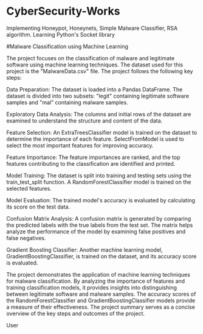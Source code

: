 # CyberSecurity-Works
Implementing Honeypot, Honeynets, Simple Malware Classifier, RSA algorithm.
Learning Python's Socket library

#Malware Classification using Machine Learning

The project focuses on the classification of malware and legitimate software using machine learning techniques. The dataset used for this project is the "MalwareData.csv" file. The project follows the following key steps:

Data Preparation: The dataset is loaded into a Pandas DataFrame. The dataset is divided into two subsets: "legit" containing legitimate software samples and "mal" containing malware samples.

Exploratory Data Analysis: The columns and initial rows of the dataset are examined to understand the structure and content of the data.

Feature Selection: An ExtraTreesClassifier model is trained on the dataset to determine the importance of each feature. SelectFromModel is used to select the most important features for improving accuracy.

Feature Importance: The feature importances are ranked, and the top features contributing to the classification are identified and printed.

Model Training: The dataset is split into training and testing sets using the train_test_split function. A RandomForestClassifier model is trained on the selected features.

Model Evaluation: The trained model's accuracy is evaluated by calculating its score on the test data.

Confusion Matrix Analysis: A confusion matrix is generated by comparing the predicted labels with the true labels from the test set. The matrix helps analyze the performance of the model by examining false positives and false negatives.

Gradient Boosting Classifier: Another machine learning model, GradientBoostingClassifier, is trained on the dataset, and its accuracy score is evaluated.

The project demonstrates the application of machine learning techniques for malware classification. By analyzing the importance of features and training classification models, it provides insights into distinguishing between legitimate software and malware samples. The accuracy scores of the RandomForestClassifier and GradientBoostingClassifier models provide a measure of their effectiveness. The project summary serves as a concise overview of the key steps and outcomes of the project.





User
